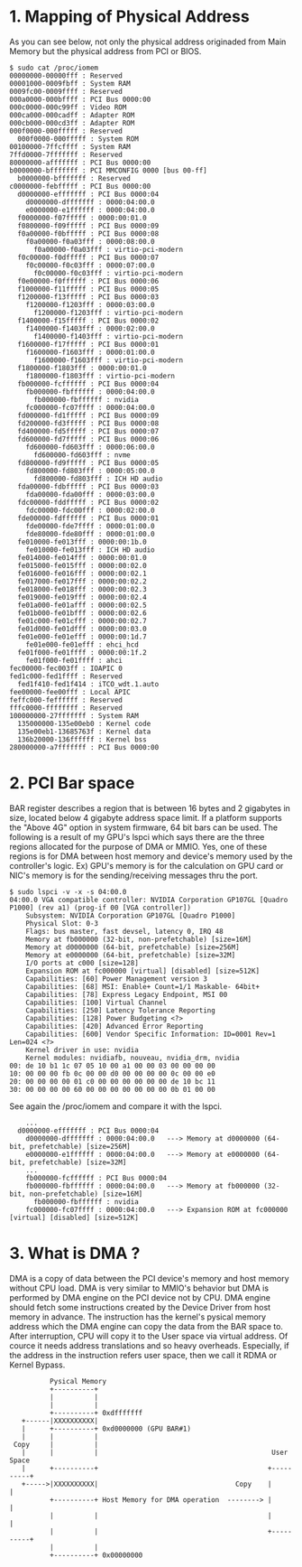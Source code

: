 # 1. Mapping of Physical Address
As you can see below, not only the physical address originaded from Main Memory but the physical address from PCI or BIOS.
```
$ sudo cat /proc/iomem 
00000000-00000fff : Reserved
00001000-0009fbff : System RAM
0009fc00-0009ffff : Reserved
000a0000-000bffff : PCI Bus 0000:00
000c0000-000c99ff : Video ROM
000ca000-000cadff : Adapter ROM
000cb000-000cd3ff : Adapter ROM
000f0000-000fffff : Reserved
  000f0000-000fffff : System ROM
00100000-7ffcffff : System RAM
7ffd0000-7fffffff : Reserved
80000000-afffffff : PCI Bus 0000:00
b0000000-bfffffff : PCI MMCONFIG 0000 [bus 00-ff]
  b0000000-bfffffff : Reserved
c0000000-febfffff : PCI Bus 0000:00
  d0000000-efffffff : PCI Bus 0000:04
    d0000000-dfffffff : 0000:04:00.0
    e0000000-e1ffffff : 0000:04:00.0
  f0000000-f07fffff : 0000:00:01.0
  f0800000-f09fffff : PCI Bus 0000:09
  f0a00000-f0bfffff : PCI Bus 0000:08
    f0a00000-f0a03fff : 0000:08:00.0
      f0a00000-f0a03fff : virtio-pci-modern
  f0c00000-f0dfffff : PCI Bus 0000:07
    f0c00000-f0c03fff : 0000:07:00.0
      f0c00000-f0c03fff : virtio-pci-modern
  f0e00000-f0ffffff : PCI Bus 0000:06
  f1000000-f11fffff : PCI Bus 0000:05
  f1200000-f13fffff : PCI Bus 0000:03
    f1200000-f1203fff : 0000:03:00.0
      f1200000-f1203fff : virtio-pci-modern
  f1400000-f15fffff : PCI Bus 0000:02
    f1400000-f1403fff : 0000:02:00.0
      f1400000-f1403fff : virtio-pci-modern
  f1600000-f17fffff : PCI Bus 0000:01
    f1600000-f1603fff : 0000:01:00.0
      f1600000-f1603fff : virtio-pci-modern
  f1800000-f1803fff : 0000:00:01.0
    f1800000-f1803fff : virtio-pci-modern
  fb000000-fcffffff : PCI Bus 0000:04
    fb000000-fbffffff : 0000:04:00.0
      fb000000-fbffffff : nvidia
    fc000000-fc07ffff : 0000:04:00.0
  fd000000-fd1fffff : PCI Bus 0000:09
  fd200000-fd3fffff : PCI Bus 0000:08
  fd400000-fd5fffff : PCI Bus 0000:07
  fd600000-fd7fffff : PCI Bus 0000:06
    fd600000-fd603fff : 0000:06:00.0
      fd600000-fd603fff : nvme
  fd800000-fd9fffff : PCI Bus 0000:05
    fd800000-fd803fff : 0000:05:00.0
      fd800000-fd803fff : ICH HD audio
  fda00000-fdbfffff : PCI Bus 0000:03
    fda00000-fda00fff : 0000:03:00.0
  fdc00000-fddfffff : PCI Bus 0000:02
    fdc00000-fdc00fff : 0000:02:00.0
  fde00000-fdffffff : PCI Bus 0000:01
    fde00000-fde7ffff : 0000:01:00.0
    fde80000-fde80fff : 0000:01:00.0
  fe010000-fe013fff : 0000:00:1b.0
    fe010000-fe013fff : ICH HD audio
  fe014000-fe014fff : 0000:00:01.0
  fe015000-fe015fff : 0000:00:02.0
  fe016000-fe016fff : 0000:00:02.1
  fe017000-fe017fff : 0000:00:02.2
  fe018000-fe018fff : 0000:00:02.3
  fe019000-fe019fff : 0000:00:02.4
  fe01a000-fe01afff : 0000:00:02.5
  fe01b000-fe01bfff : 0000:00:02.6
  fe01c000-fe01cfff : 0000:00:02.7
  fe01d000-fe01dfff : 0000:00:03.0
  fe01e000-fe01efff : 0000:00:1d.7
    fe01e000-fe01efff : ehci_hcd
  fe01f000-fe01ffff : 0000:00:1f.2
    fe01f000-fe01ffff : ahci
fec00000-fec003ff : IOAPIC 0
fed1c000-fed1ffff : Reserved
  fed1f410-fed1f414 : iTCO_wdt.1.auto
fee00000-fee00fff : Local APIC
feffc000-feffffff : Reserved
fffc0000-ffffffff : Reserved
100000000-27fffffff : System RAM
  135000000-135e00eb0 : Kernel code
  135e00eb1-13685763f : Kernel data
  136b20000-136ffffff : Kernel bss
280000000-a7fffffff : PCI Bus 0000:00
```
# 2. PCI Bar space
BAR register describes a region that is between 16 bytes and 2 gigabytes in size, located below 4 gigabyte address space limit. 
If a platform supports the "Above 4G" option in system firmware, 64 bit bars can be used.
The following is a result of my GPU's lspci which says there are the three regions allocated for the purpose of DMA or MMIO.
Yes, one of these regions is for DMA between host memory and device's memory used by the controller's logic.
Ex) GPU's memory is for the calculation on GPU card or NIC's memory is for the sending/receiving messages thru the port.
```
$ sudo lspci -v -x -s 04:00.0
04:00.0 VGA compatible controller: NVIDIA Corporation GP107GL [Quadro P1000] (rev a1) (prog-if 00 [VGA controller])
	Subsystem: NVIDIA Corporation GP107GL [Quadro P1000]
	Physical Slot: 0-3
	Flags: bus master, fast devsel, latency 0, IRQ 48
	Memory at fb000000 (32-bit, non-prefetchable) [size=16M]
	Memory at d0000000 (64-bit, prefetchable) [size=256M]
	Memory at e0000000 (64-bit, prefetchable) [size=32M]
	I/O ports at c000 [size=128]
	Expansion ROM at fc000000 [virtual] [disabled] [size=512K]
	Capabilities: [60] Power Management version 3
	Capabilities: [68] MSI: Enable+ Count=1/1 Maskable- 64bit+
	Capabilities: [78] Express Legacy Endpoint, MSI 00
	Capabilities: [100] Virtual Channel
	Capabilities: [250] Latency Tolerance Reporting
	Capabilities: [128] Power Budgeting <?>
	Capabilities: [420] Advanced Error Reporting
	Capabilities: [600] Vendor Specific Information: ID=0001 Rev=1 Len=024 <?>
	Kernel driver in use: nvidia
	Kernel modules: nvidiafb, nouveau, nvidia_drm, nvidia
00: de 10 b1 1c 07 05 10 00 a1 00 00 03 00 00 00 00
10: 00 00 00 fb 0c 00 00 d0 00 00 00 00 0c 00 00 e0
20: 00 00 00 00 01 c0 00 00 00 00 00 00 de 10 bc 11
30: 00 00 00 00 60 00 00 00 00 00 00 00 0b 01 00 00
```

See again the /proc/iomem and compare it with the lspci.
```
    ...
  d0000000-efffffff : PCI Bus 0000:04
    d0000000-dfffffff : 0000:04:00.0   ---> Memory at d0000000 (64-bit, prefetchable) [size=256M]
    e0000000-e1ffffff : 0000:04:00.0   ---> Memory at e0000000 (64-bit, prefetchable) [size=32M]
    ...
    fb000000-fcffffff : PCI Bus 0000:04
    fb000000-fbffffff : 0000:04:00.0   ---> Memory at fb000000 (32-bit, non-prefetchable) [size=16M]
      fb000000-fbffffff : nvidia
    fc000000-fc07ffff : 0000:04:00.0   ---> Expansion ROM at fc000000 [virtual] [disabled] [size=512K]
```

# 3. What is DMA ?
DMA is a copy of data between the PCI device's memory and host memory without CPU load. 
DMA is very similar to MMIO's behavior but DMA is performed by DMA engine on the PCI device not by CPU. 
DMA engine should fetch some instructions created by the Device Driver from host memory in advance.
The instruction has the kernel's pysical memory address which the DMA engine can copy the data from the BAR space to.
After interruption, CPU will copy it to the User space via virtual address. Of cource it needs address translations and so heavy overheads.
Especially, if the address in the instruction refers user space, then we call it RDMA or Kernel Bypass. 
```
          Pysical Memory
          +----------+
          |          |
          |          |
          +----------+ 0xdfffffff
   +------|XXXXXXXXXX|
   |      +----------+ 0xd0000000 (GPU BAR#1)
   |      |          |
 Copy     |          |
   |      |          |                                           User Space
   |      +----------+                                          +----------+
   +----->|XXXXXXXXXX|                                  Copy    |          |
          +----------+ Host Memory for DMA operation  --------> |          |
          |          |                                          |          |
          |          |                                          +----------+
          |          |
          +----------+ 0x00000000
```
